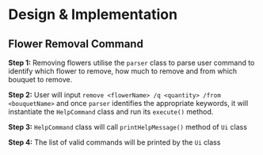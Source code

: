 # Design & Implementation

## Flower Removal Command

**Step 1:** Removing flowers utilise the `parser` class to parse user command to identify which flower to remove, 
how much to remove and from which bouquet to remove.

**Step 2:** User will input `remove <flowerName> /q <quantity> /from <bouquetName>` and once `parser` identifies the 
appropriate keywords, it will instantiate the `HelpCommand` class and run its `execute()` method.

**Step 3:** `HelpCommand` class will call `printHelpMessage()` method of `Ui` class

**Step 4:** The list of valid commands will be printed by the `Ui` class
